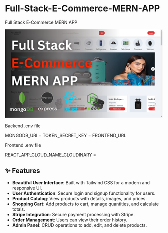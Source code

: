 # Full-Stack-E-Commerce-MERN-APP
Full Stack E-Commerce MERN APP

![Alt text](Full%20Stack%20E-Commerce%20MERN%20App.png?raw=true "Title")

Backend .env file 

MONGODB_URI = 
TOKEN_SECRET_KEY = 
FRONTEND_URL

Frontend .env file

REACT_APP_CLOUD_NAME_CLOUDINARY = 

## ✨ Features
- **Beautiful User Interface**: Built with Tailwind CSS for a modern and responsive UI.
- **User Authentication**: Secure login and signup functionality for users.
- **Product Catalog**: View products with details, images, and prices.
- **Shopping Cart**: Add products to cart, manage quantities, and calculate totals.
- **Stripe Integration**: Secure payment processing with Stripe.
- **Order Management**: Users can view their order history.
- **Admin Panel**: CRUD operations to add, edit, and delete products.